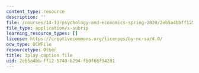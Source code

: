 ```yaml
---
content_type: resource
description: ''
file: /courses/14-13-psychology-and-economics-spring-2020/2eb5a4bbff125740b294fb0f66f94281_pwFsPEPPUGU.vtt
file_type: application/x-subrip
learning_resource_types: []
license: https://creativecommons.org/licenses/by-nc-sa/4.0/
ocw_type: OCWFile
resourcetype: Other
title: 3play caption file
uid: 2eb5a4bb-ff12-5740-b294-fb0f66f94281
---
```

